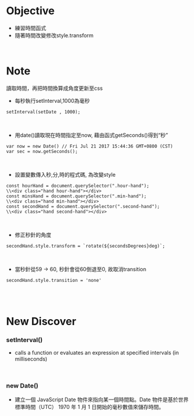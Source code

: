 # Objective
- 練習時間函式
- 隨著時間改變修改style.transform
<br>

# Note
讀取時間，再把時間換算成角度更新至css
- 每秒執行setInterval,1000為毫秒
```
setInterval(setDate , 1000);
```
<br>


- 用date()讀取現在時間指定至now, 藉由函式getSeconds()得到“秒”
```
var now = new Date() // Fri Jul 21 2017 15:44:36 GMT+0800 (CST)
var sec = now.getSeconds();
```
<br>


- 設置變數傳入秒,分,時的程式碼, 為改變style
```
const hourHand = document.querySelector(".hour-hand");
\\<div class="hand hour-hand"></div>
const minsHand = document.querySelector(".min-hand");
\\<div class="hand min-hand"></div>
const secondHand = document.querySelector(".second-hand");
\\<div class="hand second-hand"></div>
```
<br>


- 修正秒針的角度
```
secondHand.style.transform = `rotate(${secondsDegrees}deg)`;
```
<br>


- 當秒針從59 -> 60, 秒針會從60倒退至0, 故取消transition
```
secondHand.style.transition = 'none'
```
<br>
<br>


# New Discover
### setInterval()
- calls a function or evaluates an expression at specified intervals (in milliseconds)
<br>

### new Date()
- 建立一個  JavaScript Date 物件來指向某一個時間點。Date 物件是基於世界標準時間（UTC） 1970 年 1 月 1 日開始的毫秒數值來儲存時間。
